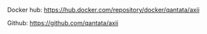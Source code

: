 Docker hub: https://hub.docker.com/repository/docker/qantata/axii

Github: https://github.com/qantata/axii
